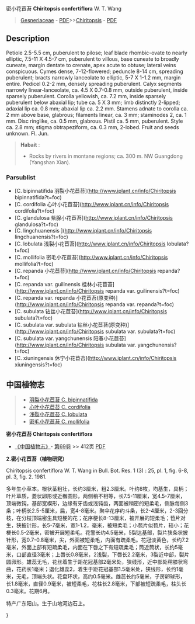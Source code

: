 密小花苣苔 **Chiritopsis confertiflora** W. T. Wang

> [Gesneriaceae](http://www.iplant.cn/info/Gesneriaceae?t=foc) - [PDF](http://www.iplant.cn/foc/pdf/Gesneriaceae.pdf)>>[Chiritopsis](http://www.iplant.cn/info/Chiritopsis?t=foc) - [PDF](http://www.iplant.cn/foc/pdf/Chiritopsis.pdf)

## Description

Petiole 2.5-5.5 cm, puberulent to pilose; leaf blade rhombic-ovate to nearly elliptic, 7.5-11 X 4.5-7 cm, puberulent to villous, base cuneate to broadly cuneate, margin dentate to crenate, apex acute to obtuse; lateral veins conspicuous. Cymes dense, 7-12-flowered; peduncle 8-14 cm, spreading puberulent; bracts narrowly lanceolate to elliptic, 5-7 X 1-1.2 mm, margin entire. Pedicel 0.2-2 mm, densely spreading puberulent. Calyx segments narrowly linear-lanceolate, ca. 4.5 X 0.7-0.8 mm, outside puberulent, inside sparsely puberulent. Corolla yellowish, ca. 7.2 mm, inside sparsely puberulent below abaxial lip; tube ca. 5 X 3 mm; limb distinctly 2-lipped; adaxial lip ca. 0.8 mm; abaxial lip ca. 2.2 mm. Stamens adnate to corolla ca. 2 mm above base, glabrous; filaments linear, ca. 3 mm; staminodes 2, ca. 1 mm. Disc ringlike, ca. 0.5 mm, glabrous. Pistil ca. 5 mm, puberulent. Style ca. 2.8 mm; stigma obtrapeziform, ca. 0.3 mm, 2-lobed. Fruit and seeds unknown. Fl. Jun.

> **Habait** : 
>* Rocks by rivers in montane regions; ca. 300 m. NW Guangdong (Yangshan Xian).

### Parsublist

* [C.  bipinnatifida  羽裂小花苣苔](http://www.iplant.cn/info/Chiritopsis bipinnatifida?t=foc)
* [C.  cordifolia  心叶小花苣苔](http://www.iplant.cn/info/Chiritopsis cordifolia?t=foc)
* [C.  glandulosa  紫腺小花苣苔](http://www.iplant.cn/info/Chiritopsis glandulosa?t=foc)
* [C.  lingchuanensis  ](http://www.iplant.cn/info/Chiritopsis lingchuanensis?t=foc)
* [C.  lobulata  浅裂小花苣苔](http://www.iplant.cn/info/Chiritopsis lobulata?t=foc)
* [C.  mollifolia  密毛小花苣苔](http://www.iplant.cn/info/Chiritopsis mollifolia?t=foc)
* [C.  repanda  小花苣苔](http://www.iplant.cn/info/Chiritopsis repanda?t=foc)
* [C.  repanda var. guilinensis  桂林小花苣苔](http://www.iplant.cn/info/Chiritopsis repanda var. guilinensis?t=foc)
* [C.  repanda var. repanda  小花苣苔(原变种)](http://www.iplant.cn/info/Chiritopsis repanda var. repanda?t=foc)
* [C.  subulata  钻丝小花苣苔](http://www.iplant.cn/info/Chiritopsis subulata?t=foc)
* [C.  subulata var. subulata  钻丝小花苣苔(原变种)](http://www.iplant.cn/info/Chiritopsis subulata var. subulata?t=foc)
* [C.  subulata var. yangchunensis  阳春小花苣苔](http://www.iplant.cn/info/Chiritopsis subulata var. yangchunensis?t=foc)
* [C.  xiuningensis  休宁小花苣苔](http://www.iplant.cn/info/Chiritopsis xiuningensis?t=foc)

## 中国植物志

> * [羽裂小花苣苔  C.  bipinnatifida](Chiritopsis-bipinnatifida-羽裂小花苣苔.md)
> * [心叶小花苣苔  C.  cordifolia](Chiritopsis-cordifolia-心叶小花苣苔.md)
> * [浅裂小花苣苔  C.  lobulata](Chiritopsis-lobulata-浅裂小花苣苔.md)
> * [密毛小花苣苔  C.  mollifolia](Chiritopsis-mollifolia-密毛小花苣苔.md)

**密小花苣苔 Chiritopsis confertiflora**

* [《中国植物志》](http://www.iplant.cn/frps)- [第69卷](http://www.iplant.cn/frps/vol/69) >> 412页 [PDF](http://www.iplant.cn/frps/pdf/69/412.pdf)

**2.密小花苣苔（植物研究）**

Chiritopsis confertiflora W. T. Wang in Bull. Bot. Res. 1 (3) : 25, pl. 1, fig. 6-8, pl. 3, fig. 2. 1981.

多年生小草本。根状茎粗壮，长约3厘米，粗2.3厘米。叶约8枚，均基生，具柄；叶片草质，菱状卵形或近椭圆形，两侧稍不相等，长7.5-11厘米，宽4.5-7厘米，顶端微钝，基部宽楔形，边缘有牙齿或浅钝齿，两面被稍密的短柔毛，侧脉每侧3条；叶柄长2.5-5厘米，扁，宽4-8毫米。聚伞花序约斗条，长2-4厘米，2-3回分枝，在分枝顶端密生具短梗的花；花序梗长8-13厘米，被开展的短柔毛；苞片对生，狭披针形，长5-7毫米，宽1-1.2，毫米，被短柔毛；小苞片似苞片，较小；花梗长0.5-2毫米，密被开展短柔毛。花警长约4.5毫米，5裂达基部，裂片狭条状披针形，宽0.7-0.8毫米，尖，外面被短柔毛，内面有疏柔毛。花冠淡黄色，长约7.2毫米，外面上部有短疏柔毛，内面在下唇之下有短疏柔毛；筒近筒状，长约5毫米，口部直径3毫米；上唇长0.8毫米，2浅裂，下唇长2.2毫米，3裂近中部，裂片圆卵形。雄蕊无毛，花丝着生于距花冠基部2毫米处，狭线形，近中部处稍膝状弯曲，花药长1毫米；退化雄蕊2，着生于距花冠基部1.5毫米处，狭线形，长约1毫米，无毛，顶端头状。花盘环状，高约0.5毫米。雌蕊长约5毫米，子房卵球形，长1.8毫米，直径0.9毫米，被短柔毛，花柱长2.8毫米，下部被短疏柔毛，柱头长0.3毫米。花期6月。

特产广东阳山。生于山地河边石上。

}